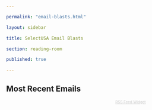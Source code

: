 ```yaml
---

permalink: "email-blasts.html"

layout: sidebar

title: SelectUSA Email Blasts

section: reading-room

published: true

---
```


## Most Recent Emails

<!-- start feedwind code --><script type="text/javascript">document.write('\x3Cscript type="text/javascript" src="' + ('https:' == document.location.protocol ? 'https://' : 'http://') + 'feed.mikle.com/js/rssmikle.js">\x3C/script>');</script><script type="text/javascript">(function() {var params = {rssmikle_url: "https://public.govdelivery.com/topics/USITATRADE_22/feed.rss",rssmikle_frame_width: "670",rssmikle_frame_height: "400",frame_height_by_article: "5",rssmikle_target: "_blank",rssmikle_font: "Arial, Helvetica, sans-serif",rssmikle_font_size: "14",rssmikle_border: "off",responsive: "off",rssmikle_css_url: "",text_align: "left",text_align2: "left",corner: "off",scrollbar: "off",autoscroll: "off",scrolldirection: "up",scrollstep: "3",mcspeed: "20",sort: "New",rssmikle_title: "off",rssmikle_title_sentence: "",rssmikle_title_link: "",rssmikle_title_bgcolor: "#0066FF",rssmikle_title_color: "#FFFFFF",rssmikle_title_bgimage: "",rssmikle_item_bgcolor: "#FFFFFF",rssmikle_item_bgimage: "",rssmikle_item_title_length: "150",rssmikle_item_title_color: "#0028D7",rssmikle_item_border_bottom: "on",rssmikle_item_description: "on",item_link: "off",rssmikle_item_description_length: "300",rssmikle_item_description_color: "#4A4A4A",rssmikle_item_date: "gl1",rssmikle_timezone: "Etc/GMT",datetime_format: "%b %e, %Y %l:%M:%S %p",item_description_style: "text+tn",item_thumbnail: "full",item_thumbnail_selection: "auto",article_num: "5",rssmikle_item_podcast: "off",keyword_inc: "",keyword_exc: ""};feedwind_show_widget_iframe(params);})();</script><div style="font-size:10px; text-align:center; width:670px;"><a href="http://feed.mikle.com/" target="_blank" style="color:#CCCCCC;">RSS Feed Widget</a><!--Please display the above link in your web page according to Terms of Service.--></div><!-- end feedwind code -->
